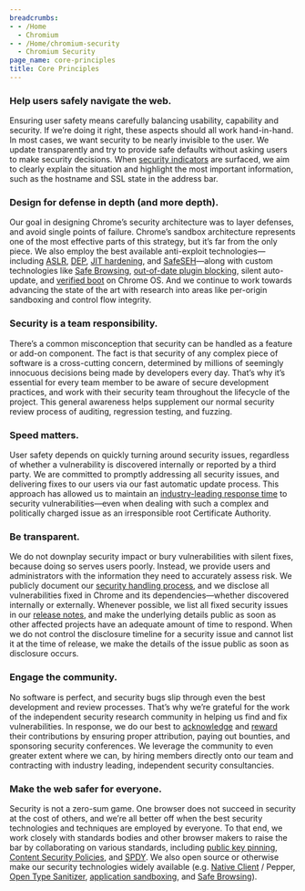 ```yaml
---
breadcrumbs:
- - /Home
  - Chromium
- - /Home/chromium-security
  - Chromium Security
page_name: core-principles
title: Core Principles
---
```


### Help users safely navigate the web.

Ensuring user safety means carefully balancing usability, capability and
security. If we’re doing it right, these aspects should all work hand-in-hand.
In most cases, we want security to be nearly invisible to the user. We update
transparently and try to provide safe defaults without asking users to make
security decisions. When [security
indicators](http://support.google.com/chrome/bin/answer.py?hl=en&answer=95617)
are surfaced, we aim to clearly explain the situation and highlight the most
important information, such as the hostname and SSL state in the address bar.

### Design for defense in depth (and more depth).

Our goal in designing Chrome’s security architecture was to layer defenses, and
avoid single points of failure. Chrome’s sandbox architecture represents one of
the most effective parts of this strategy, but it’s far from the only piece. We
also employ the best available anti-exploit technologies—including
[ASLR](http://en.wikipedia.org/wiki/Address_space_layout_randomization),
[DEP](http://en.wikipedia.org/wiki/Data_Execution_Prevention), [JIT
hardening](http://www.matasano.com/research/Attacking_Clientside_JIT_Compilers_Paper.pdf#page=24),
and [SafeSEH](http://msdn.microsoft.com/en-us/library/9a89h429.aspx)—along with
custom technologies like [Safe
Browsing](http://code.google.com/apis/safebrowsing/), [out-of-date plugin
blocking](http://support.google.com/chrome/bin/answer.py?hl=en&answer=1181003),
silent auto-update, and [verified
boot](/chromium-os/chromiumos-design-docs/verified-boot) on Chrome OS. And we
continue to work towards advancing the state of the art with research into areas
like per-origin sandboxing and control flow integrity.

### Security is a team responsibility.

There’s a common misconception that security can be handled as a feature or
add-on component. The fact is that security of any complex piece of software is
a cross-cutting concern, determined by millions of seemingly innocuous decisions
being made by developers every day. That’s why it’s essential for every team
member to be aware of secure development practices, and work with their security
team throughout the lifecycle of the project. This general awareness helps
supplement our normal security review process of auditing, regression testing,
and fuzzing.

### Speed matters.

User safety depends on quickly turning around security issues, regardless of
whether a vulnerability is discovered internally or reported by a third party.
We are committed to promptly addressing all security issues, and delivering
fixes to our users via our fast automatic update process. This approach has
allowed us to maintain an [industry-leading response
time](http://www.accuvant.com/sites/default/files/images/webbrowserresearch_v1_0.pdf#page=24)
to security vulnerabilities—even when dealing with such a complex and
politically charged issue as an irresponsible root Certificate Authority.

### Be transparent.

We do not downplay security impact or bury vulnerabilities with silent fixes,
because doing so serves users poorly. Instead, we provide users and
administrators with the information they need to accurately assess risk. We
publicly document our [security handling
proces](/Home/chromium-security/security-bug-lifecycle)[s](/Home/chromium-security/security-bug-lifecycle),
and we disclose all vulnerabilities fixed in Chrome and its dependencies—whether
discovered internally or externally. Whenever possible, we list all fixed
security issues in our [release
notes](http://googlechromereleases.blogspot.com/), and make the underlying
details public as soon as other affected projects have an adequate amount of
time to respond. When we do not control the disclosure timeline for a security
issue and cannot list it at the time of release, we make the details of the
issue public as soon as disclosure occurs.

### Engage the community.

No software is perfect, and security bugs slip through even the best development
and review processes. That’s why we’re grateful for the work of the independent
security research community in helping us find and fix vulnerabilities. In
response, we do our best to [acknowledge](/Home/chromium-security/hall-of-fame)
and [reward](/Home/chromium-security/vulnerability-rewards-program) their
contributions by ensuring proper attribution, paying out bounties, and
sponsoring security conferences. We leverage the community to even greater
extent where we can, by hiring members directly onto our team and contracting
with industry leading, independent security consultancies.

### Make the web safer for everyone.

Security is not a zero-sum game. One browser does not succeed in security at the
cost of others, and we’re all better off when the best security technologies and
techniques are employed by everyone. To that end, we work closely with standards
bodies and other browser makers to raise the bar by collaborating on various
standards, including [public key
pinning](http://tools.ietf.org/html/draft-ietf-websec-key-pinning-01), [Content
Security Policies](http://www.w3.org/TR/CSP/), and [SPDY](/spdy). We also open
source or otherwise make our security technologies widely available (e.g.
[Native Client](/nativeclient) / Pepper, [Open Type
Sanitizer](https://code.google.com/p/ots/), [application
sandboxing](/developers/design-documents/sandbox), and [Safe
Browsing](https://code.google.com/apis/safebrowsing/)).